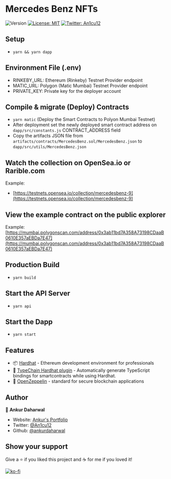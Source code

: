 # Mercedes Benz NFTs

![Version](https://img.shields.io/badge/version-0.0.1-blue.svg?cacheSeconds=2592000)
[![License: MIT](https://img.shields.io/badge/License-MIT-yellow.svg)](#)
[![Twitter: An1cu12](https://img.shields.io/twitter/follow/an1cu12.svg?style=social)](https://twitter.com/An1cu12)

## Setup
- `yarn && yarn dapp`

## Environment File (.env)
- RINKEBY_URL: Ethereum (Rinkeby) Testnet Provider endpoint
- MATIC_URL: Polygon (Matic Mumbai) Testnet Provider endpoint
- PRIVATE_KEY: Private key for the deployer account

## Compile & migrate (Deploy) Contracts
- `yarn matic` (Deploy the Smart Contracts to Polyon Mumbai Testnet)
- After deployment set the newly deployed smart contract address on `dapp/src/constants.js` CONTRACT_ADDRESS field
- Copy the artifacts JSON file from `artifacts/contracts/MercedesBenz.sol/MercedesBenz.json` to `dapp/src/utils/MercedesBenz.json`

## Watch the collection on OpenSea.io or Rarible.com
Example: 
- [https://testnets.opensea.io/collection/mercedesbenz-9](https://testnets.opensea.io/collection/mercedesbenz-9)

## View the example contract on the public explorer
Example:[https://mumbai.polygonscan.com/address/0x3ab11bd7A358A73198CDaaB0610E357aEBDa7E47](https://mumbai.polygonscan.com/address/0x3ab11bd7A358A73198CDaaB0610E357aEBDa7E47)

## Production Build
- `yarn build`

## Start the API Server
- `yarn api`

## Start the Dapp
- `yarn start`

## Features
- 📦 [Hardhat](https://hardhat.org/) - Ethereum development environment for professionals
- 🦾 [TypeChain Hardhat plugin](https://github.com/ethereum-ts/TypeChain/tree/master/packages/hardhat) - Automatically generate TypeScript bindings for smartcontracts while using Hardhat.
- 🎨 [OpenZeppelin](https://docs.openzeppelin.com/contracts/4.x/) - standard for secure blockchain applications

## Author

👤 **Ankur Daharwal**

- Website: [Ankur's Portfolio](https://ankurdaharwal.wixsite.com/blockchain)
- Twitter: [@An1cu12](https://twitter.com/An1cu12)
- Github: [@ankurdaharwal](https://github.com/ankurdaharwal)

## Show your support

Give a ⭐️ if you liked this project and ☕ for me if you loved it!

[![ko-fi](https://ko-fi.com/img/githubbutton_sm.svg)](ko-fi.com/an1cu12)
